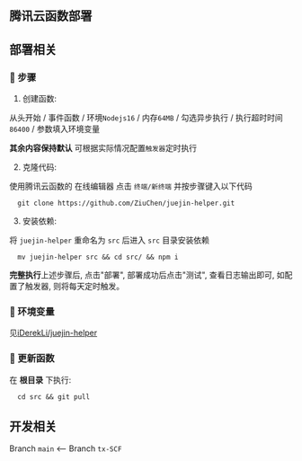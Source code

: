 ## 腾讯云函数部署

## 部署相关

### 📌 步骤

1. 创建函数:

从头开始 / 事件函数 / 环境`Nodejs16` / 内存`64MB` / 勾选异步执行 / 执行超时时间`86400` / 参数填入环境变量

**其余内容保持默认** 可根据实际情况配置`触发器`定时执行

2. 克隆代码:

使用腾讯云函数的 在线编辑器 点击 `终端/新终端` 并按步骤键入以下代码

```shell
  git clone https://github.com/ZiuChen/juejin-helper.git
```

3. 安装依赖:

将 `juejin-helper` 重命名为 `src` 后进入 `src` 目录安装依赖

```shell
  mv juejin-helper src && cd src/ && npm i
```

**完整执行**上述步骤后, 点击"部署", 部署成功后点击"测试", 查看日志输出即可, 如配置了触发器, 则将每天定时触发。

### 📌 环境变量

见[iDerekLi/juejin-helper](https://github.com/iDerekLi/juejin-helper)

### 📌 更新函数

在 **根目录** 下执行:

```shell
  cd src && git pull
```

## 开发相关

Branch `main` <-- Branch `tx-SCF`